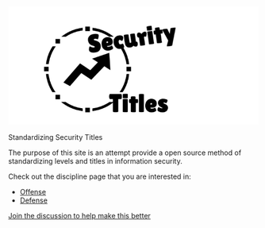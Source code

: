 ![](logo.png)

Standardizing Security Titles 

The purpose of this site is an attempt provide a open source method of standardizing levels and titles in information security.

Check out the discipline page that you are interested in:
- [Offense](offense)
- [Defense](defense)


[Join the discussion to help make this better](https://github.com/mubix/securitytitles.com/discussions)
